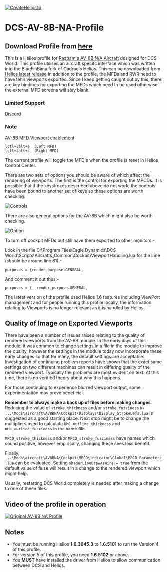 [![CreateHelios16](https://github.com/HeliosProfiles/DCS-AV-8B-NA-Profile-BlueFinBima/actions/workflows/BuildProfilePackage.yml/badge.svg)](https://github.com/HeliosProfiles/DCS-AV-8B-NA-Profile-BlueFinBima/actions/workflows/BuildProfilePackage.yml)
# DCS-AV-8B-NA-Profile

## Download Profile from [here](https://github.com/BlueFinBima/DCS-AV-8B-NA-Profile/releases/latest)

This is a Helios profile for [Razbam's AV-8B N/A Aircraft](https://razbamsimulations.com/index.php/dcs/av8-b) designed for DCS World. 
This profile utilises an aircraft specifc interface which was written into the BlueFinBima fork of Gadroc's Helios.  This can be downloaded from [Helios latest release](https://github.com/HeliosVirtualCockpit/Helios/releases/latest)
In addition to the profile, the MFDs and RWR need to have tehir viewports exported.  Since I keep getting caught out by this, there are key bindings for exporting the MFDs which need to be used otherwise the external MFD screens will stay blank.  
### Limited Support
[Discord](https://discord.gg/WK44YUnwnQ)
### Note
[AV-8B MFD Viewport enablement](https://forums.eagle.ru/showpost.php?p=3333803&postcount=47)
```
lctl+lalt+a  (Left MFD)
lctl+lalt+s  (Right MFD)
```
The current profile will toggle the MFD's when the profile is reset in Helios Control Center.

There are two sets of options you should be aware of which affect the rendering of viewports.  The first is the 
control for exporting the MPCDs.  It is possible that if the keystrokes described above do not work, the controls
have been bound to another set of keys so these options are worth checking.

![Controls](https://user-images.githubusercontent.com/18526232/192464400-b33310c6-7d3a-42e2-ad28-0bf5ed2c7ed1.png)

There are also general options for the AV-8B which might also be worth checking.

![Option](https://user-images.githubusercontent.com/18526232/192464433-cda3d096-713f-4abb-af47-34704e88c6b2.png)

To turn off cockpit MFDs but still have them exported to other monitors:-

Look in the file C:\Program Files\Eagle Dynamics\DCS World\Scripts\Aircrafts\_Common\Cockpit\ViewportHandling.lua for the Line (should be around line 81):-
```
purposes = {render_purpose.GENERAL,
```
And comment it out thus:-
```
purposes = {--render_purpose.GENERAL,
```

The latest version of the profile used Helios 1.6 features including ViewPort management and for people running this profile locally, the information relating to Viewports is no longer relevant as it is handled by Helios.

## Quality of Image on Exported Viewports

There have been a number of issues raised relating to the quality of rendered viewports from the AV-8B module.  In the early days of this
module, it was common to change settings in a file in the module to improve the quality, however the settings in the module today
now incorporate these early changes so that for many, the default settings are acceptable.
Investigation of continuing problem reports have shown that the exact same settings on two different machines can result in differing
quality of the rendered viewport.  Typically the problems are most evident on text.  At this time, there is no verified theory about why this happens.

For those continuing to experience blurred viewport output, some experimentation may prove beneficial.

**Remember to always make a back up of files before making changes**
Reducing the value of `stroke_thickness` and/or `stroke_fuzziness` in `...\Mods\aircraft\AV8BNA\Cockpit\Displays\Display_StrokeDefs.lua` is suggested
as a good starting place.  Next stop might be to change the multipliers used to calculate `DMC_outline_thickness` and `DMC_outline_fuzziness` in the 
same file.

`MPCD_stroke_thickness` and/or `MPCD_stroke_fuzziness` have names which sound positive, however empirically, changing these sees less benefit.

Finally, `...\Mods\aircraft\AV8BNA\Cockpit\MPCD\indicator\Global\MPCD_Parameters.lua` can be evaluated.  Setting `shaderLineDrawAsWire = true` from the 
default value of false will result in a change to the rendered viewport which might help.  

Usually, restarting DCS World completely is needed after making a change to one of these files.

## Video of the profile in operation
[![Original AV-8B NA Profile](http://img.youtube.com/vi/4kQG0dJMROg/0.jpg)](http://www.youtube.com/watch?v=4kQG0dJMROg)


## Notes
* You must be running Helios **1.6.3045.3**  to **1.6.5101** to run the Version 4 of this profile.  
* For version 5 of this profile, you need **1.6.5102** or above.
* You **MUST** have installed the driver from Helios to allow communication between DCS and Helios.
